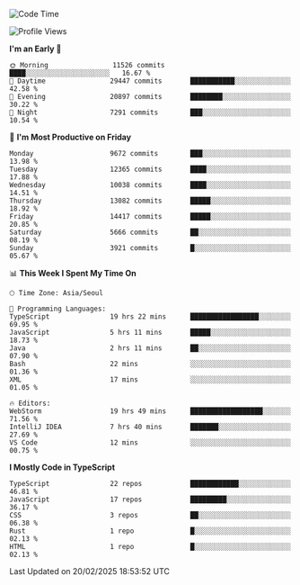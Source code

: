 <!--START_SECTION:waka-->
![Code Time](http://img.shields.io/badge/Code%20Time-7%2C335%20hrs%201%20min-blue)

![Profile Views](http://img.shields.io/badge/Profile%20Views-0-blue)

**I'm an Early 🐤** 

```text
🌞 Morning                11526 commits       ████░░░░░░░░░░░░░░░░░░░░░   16.67 % 
🌆 Daytime                29447 commits       ███████████░░░░░░░░░░░░░░   42.58 % 
🌃 Evening                20897 commits       ████████░░░░░░░░░░░░░░░░░   30.22 % 
🌙 Night                  7291 commits        ███░░░░░░░░░░░░░░░░░░░░░░   10.54 % 
```
📅 **I'm Most Productive on Friday** 

```text
Monday                   9672 commits        ███░░░░░░░░░░░░░░░░░░░░░░   13.98 % 
Tuesday                  12365 commits       ████░░░░░░░░░░░░░░░░░░░░░   17.88 % 
Wednesday                10038 commits       ████░░░░░░░░░░░░░░░░░░░░░   14.51 % 
Thursday                 13082 commits       █████░░░░░░░░░░░░░░░░░░░░   18.92 % 
Friday                   14417 commits       █████░░░░░░░░░░░░░░░░░░░░   20.85 % 
Saturday                 5666 commits        ██░░░░░░░░░░░░░░░░░░░░░░░   08.19 % 
Sunday                   3921 commits        █░░░░░░░░░░░░░░░░░░░░░░░░   05.67 % 
```


📊 **This Week I Spent My Time On** 

```text
🕑︎ Time Zone: Asia/Seoul

💬 Programming Languages: 
TypeScript               19 hrs 22 mins      █████████████████░░░░░░░░   69.95 % 
JavaScript               5 hrs 11 mins       █████░░░░░░░░░░░░░░░░░░░░   18.73 % 
Java                     2 hrs 11 mins       ██░░░░░░░░░░░░░░░░░░░░░░░   07.90 % 
Bash                     22 mins             ░░░░░░░░░░░░░░░░░░░░░░░░░   01.36 % 
XML                      17 mins             ░░░░░░░░░░░░░░░░░░░░░░░░░   01.05 % 

🔥 Editors: 
WebStorm                 19 hrs 49 mins      ██████████████████░░░░░░░   71.56 % 
IntelliJ IDEA            7 hrs 40 mins       ███████░░░░░░░░░░░░░░░░░░   27.69 % 
VS Code                  12 mins             ░░░░░░░░░░░░░░░░░░░░░░░░░   00.75 % 
```

**I Mostly Code in TypeScript** 

```text
TypeScript               22 repos            ████████████░░░░░░░░░░░░░   46.81 % 
JavaScript               17 repos            █████████░░░░░░░░░░░░░░░░   36.17 % 
CSS                      3 repos             ██░░░░░░░░░░░░░░░░░░░░░░░   06.38 % 
Rust                     1 repo              █░░░░░░░░░░░░░░░░░░░░░░░░   02.13 % 
HTML                     1 repo              █░░░░░░░░░░░░░░░░░░░░░░░░   02.13 % 
```




 Last Updated on 20/02/2025 18:53:52 UTC
<!--END_SECTION:waka-->
